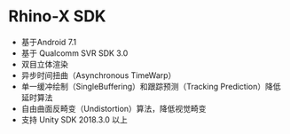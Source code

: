 # Rhino-X SDK

* 基于Android 7.1
* 基于 Qualcomm SVR SDK 3.0
* 双目立体渲染
* 异步时间扭曲（Asynchronous TimeWarp）
* 单一缓冲绘制（SingleBuffering）和跟踪预测（Tracking Prediction）降低延时算法
* 自由曲面反畸变（Undistortion）算法，降低视觉畸变
* 支持 Unity SDK 2018.3.0 以上

